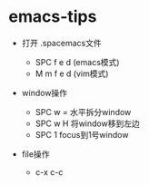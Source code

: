 # emacs-tips


* 打开 .spacemacs文件
    * SPC f e d (emacs模式)
    * M m f e d (vim模式)


* window操作
	* SPC w = 水平拆分window
	* SPC w H 将window移到左边
	* SPC 1 focus到1号window


* file操作
	* c-x c-c
